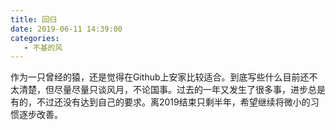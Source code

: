 ```yaml
---
title: 回归
date: 2019-06-11 14:39:00
categories:
   - 不基的风
---
```




作为一只曾经的猿，还是觉得在Github上安家比较适合。到底写些什么目前还不太清楚，但尽量尽量只谈风月，不论国事。过去的一年又发生了很多事，进步总是有的，不过还没有达到自己的要求。离2019结束只剩半年，希望继续将微小的习惯逐步改善。

